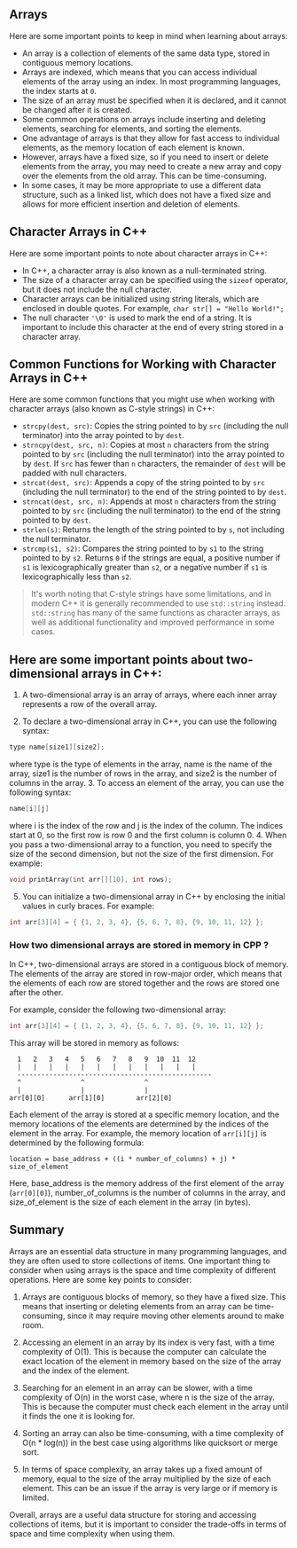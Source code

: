 ## Arrays

Here are some important points to keep in mind when learning about arrays:

- An array is a collection of elements of the same data type, stored in contiguous memory locations.
- Arrays are indexed, which means that you can access individual elements of the array using an index. In most programming languages, the index starts at `0`.
- The size of an array must be specified when it is declared, and it cannot be changed after it is created.
- Some common operations on arrays include inserting and deleting elements, searching for elements, and sorting the elements.
- One advantage of arrays is that they allow for fast access to individual elements, as the memory location of each element is known.
- However, arrays have a fixed size, so if you need to insert or delete elements from the array, you may need to create a new array and copy over the elements from the old array. This can be time-consuming.
- In some cases, it may be more appropriate to use a different data structure, such as a linked list, which does not have a fixed size and allows for more efficient insertion and deletion of elements.

## Character Arrays in C++

Here are some important points to note about character arrays in C++:

- In C++, a character array is also known as a null-terminated string.
- The size of a character array can be specified using the `sizeof` operator, but it does not include the null character.
- Character arrays can be initialized using string literals, which are enclosed in double quotes. For example, `char str[] = "Hello World!";`
- The null character `'\0'` is used to mark the end of a string. It is important to include this character at the end of every string stored in a character array.

## Common Functions for Working with Character Arrays in C++

Here are some common functions that you might use when working with character arrays (also known as C-style strings) in C++:

- `strcpy(dest, src)`: Copies the string pointed to by `src` (including the null terminator) into the array pointed to by `dest`.
- `strncpy(dest, src, n)`: Copies at most `n` characters from the string pointed to by `src` (including the null terminator) into the array pointed to by `dest`. If `src` has fewer than `n` characters, the remainder of `dest` will be padded with null characters.
- `strcat(dest, src)`: Appends a copy of the string pointed to by `src` (including the null terminator) to the end of the string pointed to by `dest`.
- `strncat(dest, src, n)`: Appends at most `n` characters from the string pointed to by `src` (including the null terminator) to the end of the string pointed to by `dest`.
- `strlen(s)`: Returns the length of the string pointed to by `s`, not including the null terminator.
- `strcmp(s1, s2)`: Compares the string pointed to by `s1` to the string pointed to by `s2`. Returns `0` if the strings are equal, a positive number if `s1` is lexicographically greater than `s2`, or a negative number if `s1` is lexicographically less than `s2`.

> It's worth noting that C-style strings have some limitations, and in modern C++ it is generally recommended to use `std::string` instead. `std::string` has many of the same functions as character arrays, as well as additional functionality and improved performance in some cases.


## Here are some important points about two-dimensional arrays in C++:

1. A two-dimensional array is an array of arrays, where each inner array represents a row of the overall array.

2. To declare a two-dimensional array in C++, you can use the following syntax:
```cpp
type name[size1][size2];
```
where type is the type of elements in the array, name is the name of the array, size1 is the number of rows in the array, and size2 is the number of columns in the array.
3. To access an element of the array, you can use the following syntax:
```cpp
name[i][j]
```
where i is the index of the row and j is the index of the column. The indices start at 0, so the first row is row 0 and the first column is column 0.
4. When you pass a two-dimensional array to a function, you need to specify the size of the second dimension, but not the size of the first dimension. For example:
```cpp
void printArray(int arr[][10], int rows);
```
5. You can initialize a two-dimensional array in C++ by enclosing the initial values in curly braces. For example:
```cpp
int arr[3][4] = { {1, 2, 3, 4}, {5, 6, 7, 8}, {9, 10, 11, 12} };
```

### How two dimensional arrays are stored in memory in CPP ? 

In C++, two-dimensional arrays are stored in a contiguous block of memory. The elements of the array are stored in row-major order, which means that the elements of each row are stored together and the rows are stored one after the other.

For example, consider the following two-dimensional array:
```cpp
int arr[3][4] = { {1, 2, 3, 4}, {5, 6, 7, 8}, {9, 10, 11, 12} };
```
This array will be stored in memory as follows:
```
  1   2   3   4   5   6   7   8   9  10  11  12
  |   |   |   |   |   |   |   |   |   |   |   |
  -------------------------------------------------
  ^               ^               ^
  |               |               |
arr[0][0]      arr[1][0]        arr[2][0]
```
Each element of the array is stored at a specific memory location, and the memory locations of the elements are determined by the indices of the element in the array. For example, the memory location of `arr[i][j]` is determined by the following formula:
```
location = base_address + ((i * number_of_columns) + j) * size_of_element
```
Here, base_address is the memory address of the first element of the array (`arr[0][0]`), number_of_columns is the number of columns in the array, and size_of_element is the size of each element in the array (in bytes).

## Summary

Arrays are an essential data structure in many programming languages, and they are often used to store collections of items. One important thing to consider when using arrays is the space and time complexity of different operations. Here are some key points to consider:

1. Arrays are contiguous blocks of memory, so they have a fixed size. This means that inserting or deleting elements from an array can be time-consuming, since it may require moving other elements around to make room.

2. Accessing an element in an array by its index is very fast, with a time complexity of O(1). This is because the computer can calculate the exact location of the element in memory based on the size of the array and the index of the element.

3. Searching for an element in an array can be slower, with a time complexity of O(n) in the worst case, where n is the size of the array. This is because the computer must check each element in the array until it finds the one it is looking for.

4. Sorting an array can also be time-consuming, with a time complexity of O(n * log(n)) in the best case using algorithms like quicksort or merge sort.

5. In terms of space complexity, an array takes up a fixed amount of memory, equal to the size of the array multiplied by the size of each element. This can be an issue if the array is very large or if memory is limited.

Overall, arrays are a useful data structure for storing and accessing collections of items, but it is important to consider the trade-offs in terms of space and time complexity when using them.